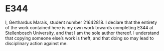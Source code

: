 # E344
I, Gerthardus Marais, student number 21642818.
I declare that the entirety of the work contained here is my own work towards completing E344 at
Stellenbosch University, and that I am the sole author thereof. I understand that copying someone else’s
work is theft, and that doing so may lead to disciplinary action against me.
